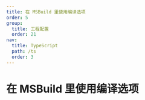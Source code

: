 ```yaml
---
title: 在 MSBuild 里使用编译选项
order: 5
group:
  title: 工程配置
  order: 21
nav:
  title: TypeScript
  path: /ts
  order: 3
---
```




# 在 MSBuild 里使用编译选项